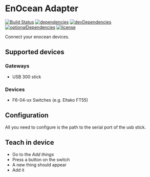 # EnOcean Adapter

[![Build Status](https://github.com/tim-hellhake/enocean-adapter/workflows/Build/badge.svg)](https://github.com/tim-hellhake/enocean-adapter/actions?query=workflow%3ABuild)
[![dependencies](https://david-dm.org/tim-hellhake/enocean-adapter.svg)](https://david-dm.org/tim-hellhake/enocean-adapter)
[![devDependencies](https://david-dm.org/tim-hellhake/enocean-adapter/dev-status.svg)](https://david-dm.org/tim-hellhake/enocean-adapter?type=dev)
[![optionalDependencies](https://david-dm.org/tim-hellhake/enocean-adapter/optional-status.svg)](https://david-dm.org/tim-hellhake/enocean-adapter?type=optional)
[![license](https://img.shields.io/badge/license-MPL--2.0-blue.svg)](LICENSE)

Connect your enocean devices.

## Supported devices
### Gateways
- USB 300 stick
### Devices
- F6-04-xx Switches (e.g. Eltako FT55)

## Configuration
All you need to configure is the path to the serial port of the usb stick.

## Teach in device
- Go to the _Add things_
- Press a button on the switch
- A new thing should appear
- Add it
